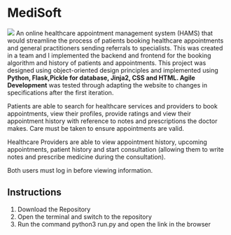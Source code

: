 # MediSoft
![](medisoft.gif.sb-f398e36d-EcTPgf)
An online healthcare appointment management system (HAMS) that would streamline the process of patients booking healthcare appointments and general practitioners sending referrals to specialists. This was created in a team and I implemented the backend and frontend for the booking algorithm and history of patients and appointments. 
This project was designed using object-oriented design principles and implemented using **Python, Flask,Pickle for database, Jinja2, CSS and HTML. Agile Development** was tested through adapting the website to changes in specifications after the first iteration. 

Patients are able to search for healthcare services and providers to book appointments, view their profiles, provide ratings and view their appointment history with reference to notes and prescriptions the doctor makes. Care must be taken to ensure appointments are valid. 

Healthcare Providers are able to view appointment history, upcoming appointments, patient history and start consultation (allowing them to write notes and prescribe medicine during the consultation). 

Both users must log in before viewing information.

## Instructions 
1. Download the Repository
2. Open the terminal and switch to the repository
3. Run the command python3 run.py and open the link in the browser
